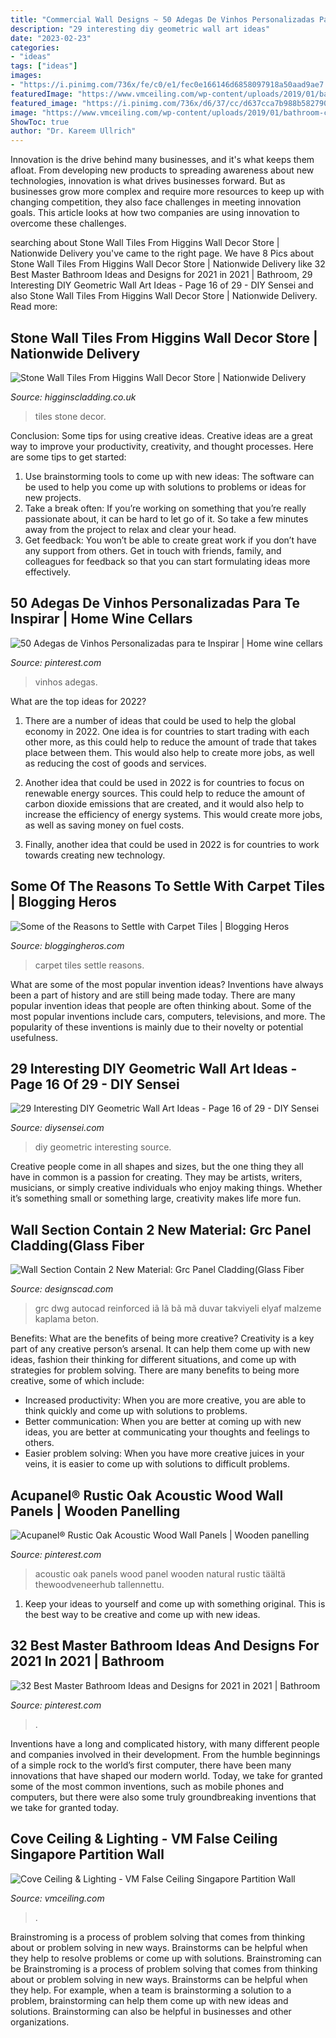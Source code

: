 ```yaml
---
title: "Commercial Wall Designs ~ 50 Adegas De Vinhos Personalizadas Para Te Inspirar"
description: "29 interesting diy geometric wall art ideas"
date: "2023-02-23"
categories:
- "ideas"
tags: ["ideas"]
images:
- "https://i.pinimg.com/736x/fe/c0/e1/fec0e166146d6858097918a50aad9ae7.jpg"
featuredImage: "https://www.vmceiling.com/wp-content/uploads/2019/01/bathroom-cove-ceiling-vm-false-ceiling-singapore-partition-wall_wm-300x200.jpg"
featured_image: "https://i.pinimg.com/736x/d6/37/cc/d637cca7b988b5827902ee0bc99ae63c.jpg"
image: "https://www.vmceiling.com/wp-content/uploads/2019/01/bathroom-cove-ceiling-vm-false-ceiling-singapore-partition-wall_wm-300x200.jpg"
ShowToc: true
author: "Dr. Kareem Ullrich"
---
```



Innovation is the drive behind many businesses, and it's what keeps them afloat. From developing new products to spreading awareness about new technologies, innovation is what drives businesses forward. But as businesses grow more complex and require more resources to keep up with changing competition, they also face challenges in meeting innovation goals. This article looks at how two companies are using innovation to overcome these challenges.

	

		
searching about Stone Wall Tiles From Higgins Wall Decor Store | Nationwide Delivery you've came to the right page. We have 8 Pics about Stone Wall Tiles From Higgins Wall Decor Store | Nationwide Delivery like 32 Best Master Bathroom Ideas and Designs for 2021 in 2021 | Bathroom, 29 Interesting DIY Geometric Wall Art Ideas - Page 16 of 29 - DIY Sensei and also Stone Wall Tiles From Higgins Wall Decor Store | Nationwide Delivery. Read more:
		
    
## Stone Wall Tiles From Higgins Wall Decor Store | Nationwide Delivery

<img loading=lazy src="https://www.higginscladding.co.uk/wp-content/uploads/2020/02/Kopestone-Buff-Weathered-2.jpg" onerror="this.onerror=null;this.src='https://tse4.mm.bing.net/th?id=OIP.hOR4qFVqB9eDcItOz0kOhQHaJ4&amp;pid=15.1';" alt="Stone Wall Tiles From Higgins Wall Decor Store | Nationwide Delivery">

_Source: higginscladding.co.uk_

>tiles stone decor. 

	

Conclusion: Some tips for using creative ideas.
Creative ideas are a great way to improve your productivity, creativity, and thought processes. Here are some tips to get started: 
1. Use brainstorming tools to come up with new ideas: The software can be used to help you come up with solutions to problems or ideas for new projects. 
2. Take a break often: If you’re working on something that you’re really passionate about, it can be hard to let go of it. So take a few minutes away from the project to relax and clear your head. 
3. Get feedback: You won’t be able to create great work if you don’t have any support from others. Get in touch with friends, family, and colleagues for feedback so that you can start formulating ideas more effectively.

    
## 50 Adegas De Vinhos Personalizadas Para Te Inspirar | Home Wine Cellars

<img loading=lazy src="https://i.pinimg.com/736x/fe/c0/e1/fec0e166146d6858097918a50aad9ae7.jpg" onerror="this.onerror=null;this.src='https://tse4.mm.bing.net/th?id=OIP.iQ4gh4OT--EBLiC40qA24QHaJ4&amp;pid=15.1';" alt="50 Adegas de Vinhos Personalizadas para te Inspirar | Home wine cellars">

_Source: pinterest.com_

>vinhos adegas. 

	

What are the top ideas for 2022?
1. There are a number of ideas that could be used to help the global economy in 2022. One idea is for countries to start trading with each other more, as this could help to reduce the amount of trade that takes place between them. This would also help to create more jobs, as well as reducing the cost of goods and services.
2. Another idea that could be used in 2022 is for countries to focus on renewable energy sources. This could help to reduce the amount of carbon dioxide emissions that are created, and it would also help to increase the efficiency of energy systems. This would create more jobs, as well as saving money on fuel costs.

3. Finally, another idea that could be used in 2022 is for countries to work towards creating new technology.

    
## Some Of The Reasons To Settle With Carpet Tiles | Blogging Heros

<img loading=lazy src="https://bloggingheros.com/wp-content/uploads/2019/12/Carpet-Tiles.jpg" onerror="this.onerror=null;this.src='https://tse1.mm.bing.net/th?id=OIP.l1_Wvbgjh3FW44uITgydFgAAAA&amp;pid=15.1';" alt="Some of the Reasons to Settle with Carpet Tiles | Blogging Heros">

_Source: bloggingheros.com_

>carpet tiles settle reasons. 

	

What are some of the most popular invention ideas?
Inventions have always been a part of history and are still being made today. There are many popular invention ideas that people are often thinking about. Some of the most popular inventions include cars, computers, televisions, and more. The popularity of these inventions is mainly due to their novelty or potential usefulness.

    
## 29 Interesting DIY Geometric Wall Art Ideas - Page 16 Of 29 - DIY Sensei

<img loading=lazy src="https://diysensei.com/wp-content/uploads/2018/07/16-DIY-Geometric-Wall-Art.jpg" onerror="this.onerror=null;this.src='https://tse2.mm.bing.net/th?id=OIP.wNJ5CM7Zpw0loGHnLDmcVAHaLG&amp;pid=15.1';" alt="29 Interesting DIY Geometric Wall Art Ideas - Page 16 of 29 - DIY Sensei">

_Source: diysensei.com_

>diy geometric interesting source. 

	

Creative people come in all shapes and sizes, but the one thing they all have in common is a passion for creating. They may be artists, writers, musicians, or simply creative individuals who enjoy making things. Whether it’s something small or something large, creativity makes life more fun.

    
## Wall Section Contain 2 New Material: Grc Panel Cladding(Glass Fiber

<img loading=lazy src="https://designscad.com/wp-content/uploads/2017/01/wall_section_contain_2_new_material__grc_panel_cladding_glass_fiber_reinforced_concrete__dwg_section_for_autocad_71261.gif" onerror="this.onerror=null;this.src='https://tse1.mm.bing.net/th?id=OIP.xw2ZsN9pZtODVE5dbOc6sAHaLR&amp;pid=15.1';" alt="Wall Section Contain 2 New Material: Grc Panel Cladding(Glass Fiber">

_Source: designscad.com_

>grc dwg autocad reinforced iã lã bã mã duvar takviyeli elyaf malzeme kaplama beton. 

	

Benefits: What are the benefits of being more creative?
Creativity is a key part of any creative person’s arsenal. It can help them come up with new ideas, fashion their thinking for different situations, and come up with strategies for problem solving. There are many benefits to being more creative, some of which include: 
- Increased productivity: When you are more creative, you are able to think quickly and come up with solutions to problems.
- Better communication: When you are better at coming up with new ideas, you are better at communicating your thoughts and feelings to others.
- Easier problem solving: When you have more creative juices in your veins, it is easier to come up with solutions to difficult problems.

    
## Acupanel® Rustic Oak Acoustic Wood Wall Panels | Wooden Panelling

<img loading=lazy src="https://i.pinimg.com/736x/2f/cc/b4/2fccb4dd1a8b7d5e597d7b921ca087a0.jpg" onerror="this.onerror=null;this.src='https://tse4.mm.bing.net/th?id=OIP.4G9T6GJNY7Y45KuEXcPIzAHaLk&amp;pid=15.1';" alt="Acupanel® Rustic Oak Acoustic Wood Wall Panels | Wooden panelling">

_Source: pinterest.com_

>acoustic oak panels wood panel wooden natural rustic täältä thewoodveneerhub tallennettu. 

	

1. Keep your ideas to yourself and come up with something original. This is the best way to be creative and come up with new ideas.

    
## 32 Best Master Bathroom Ideas And Designs For 2021 In 2021 | Bathroom

<img loading=lazy src="https://i.pinimg.com/736x/d6/37/cc/d637cca7b988b5827902ee0bc99ae63c.jpg" onerror="this.onerror=null;this.src='https://tse1.mm.bing.net/th?id=OIP.ueNbWoDz1ONaLmj-GFsPfwHaKs&amp;pid=15.1';" alt="32 Best Master Bathroom Ideas and Designs for 2021 in 2021 | Bathroom">

_Source: pinterest.com_

>. 

	

Inventions have a long and complicated history, with many different people and companies involved in their development. From the humble beginnings of a simple rock to the world’s first computer, there have been many innovations that have shaped our modern world. Today, we take for granted some of the most common inventions, such as mobile phones and computers, but there were also some truly groundbreaking inventions that we take for granted today.

    
## Cove Ceiling &amp; Lighting - VM False Ceiling Singapore Partition Wall

<img loading=lazy src="https://www.vmceiling.com/wp-content/uploads/2019/01/bathroom-cove-ceiling-vm-false-ceiling-singapore-partition-wall_wm-300x200.jpg" onerror="this.onerror=null;this.src='https://tse4.mm.bing.net/th?id=OIP.uMi5Dg3aDHbBMkGbMN9cBwAAAA&amp;pid=15.1';" alt="Cove Ceiling &amp; Lighting - VM False Ceiling Singapore Partition Wall">

_Source: vmceiling.com_

>. 

	

Brainstroming is a process of problem solving that comes from thinking about or problem solving in new ways. Brainstorms can be helpful when they help to resolve problems or come up with solutions. Brainstroming can be
Brainstroming is a process of problem solving that comes from thinking about or problem solving in new ways. Brainstorms can be helpful when they help. For example, when a team is brainstorming a solution to a problem, brainstorming can help them come up with new ideas and solutions. Brainstorming can also be helpful in businesses and other organizations.

